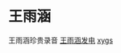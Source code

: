 # 王雨涵
王雨涵珍贵录音
[王雨涵发电](https://github.com/user-attachments/assets/2c2e1c8e-147c-4e82-9e59-e2478c90ea1a)
[xygs](xygs)
